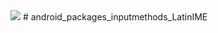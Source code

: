 <img src="https://raw.github.com/TeamBliss-LP/android/lp5.1/bliss-logo.png">
# android_packages_inputmethods_LatinIME
